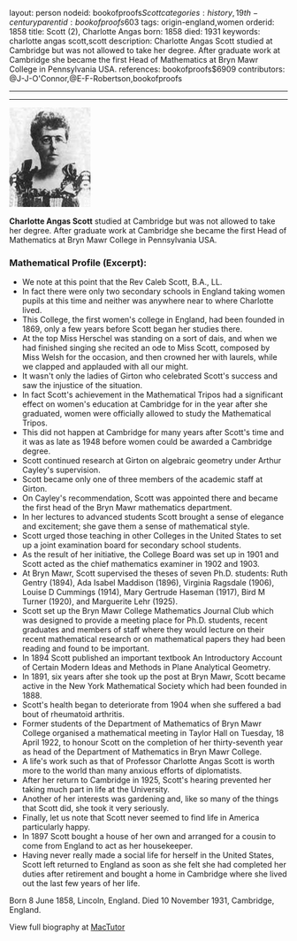 layout: person
nodeid: bookofproofs$Scott
categories: history,19th-century
parentid: bookofproofs$603
tags: origin-england,women
orderid: 1858
title: Scott (2), Charlotte Angas
born: 1858
died: 1931
keywords: charlotte angas scott,scott
description: Charlotte Angas Scott studied at Cambridge but was not allowed to take her degree. After graduate work at Cambridge she became the first Head of Mathematics at Bryn Mawr College in Pennsylvania USA.
references: bookofproofs$6909
contributors: @J-J-O'Connor,@E-F-Robertson,bookofproofs

---



---

![Scott.jpg](https://github.com/bookofproofs/bookofproofs.github.io/blob/main/_sources/_assets/images/portraits/Scott.jpg?raw=true)

**Charlotte Angas Scott** studied at Cambridge but was not allowed to take her degree. After graduate work at Cambridge she became the first Head of Mathematics at Bryn Mawr College in Pennsylvania USA.

### Mathematical Profile (Excerpt):
* We note at this point that the Rev Caleb Scott, B.A., LL.
* In fact there were only two secondary schools in England taking women pupils at this time and neither was anywhere near to where Charlotte lived.
* This College, the first women's college in England, had been founded in 1869, only a few years before Scott began her studies there.
* At the top Miss Herschel was standing on a sort of dais, and when we had finished singing she recited an ode to Miss Scott, composed by Miss Welsh for the occasion, and then crowned her with laurels, while we clapped and applauded with all our might.
* It wasn't only the ladies of Girton who celebrated Scott's success and saw the injustice of the situation.
* In fact Scott's achievement in the Mathematical Tripos had a significant effect on women's education at Cambridge for in the year after she graduated, women were officially allowed to study the Mathematical Tripos.
* This did not happen at Cambridge for many years after Scott's time and it was as late as 1948 before women could be awarded a Cambridge degree.
* Scott continued research at Girton on algebraic geometry under Arthur Cayley's supervision.
* Scott became only one of three members of the academic staff at Girton.
* On Cayley's recommendation, Scott was appointed there and became the first head of the Bryn Mawr mathematics department.
* In her lectures to advanced students Scott brought a sense of elegance and excitement; she gave them a sense of mathematical style.
* Scott urged those teaching in other Colleges in the United States to set up a joint examination board for secondary school students.
* As the result of her initiative, the College Board was set up in 1901 and Scott acted as the chief mathematics examiner in 1902 and 1903.
* At Bryn Mawr, Scott supervised the theses of seven Ph.D. students: Ruth Gentry (1894), Ada Isabel Maddison (1896), Virginia Ragsdale (1906), Louise D Cummings (1914), Mary Gertrude Haseman (1917), Bird M Turner (1920), and Marguerite Lehr (1925).
* Scott set up the Bryn Mawr College Mathematics Journal Club which was designed to provide a meeting place for Ph.D. students, recent graduates and members of staff where they would lecture on their recent mathematical research or on mathematical papers they had been reading and found to be important.
* In 1894 Scott published an important textbook An Introductory Account of Certain Modern Ideas and Methods in Plane Analytical Geometry.
* In 1891, six years after she took up the post at Bryn Mawr, Scott became active in the New York Mathematical Society which had been founded in 1888.
* Scott's health began to deteriorate from 1904 when she suffered a bad bout of rheumatoid arthritis.
* Former students of the Department of Mathematics of Bryn Mawr College organised a mathematical meeting in Taylor Hall on Tuesday, 18 April 1922, to honour Scott on the completion of her thirty-seventh year as head of the Department of Mathematics in Bryn Mawr College.
* A life's work such as that of Professor Charlotte Angas Scott is worth more to the world than many anxious efforts of diplomatists.
* After her return to Cambridge in 1925, Scott's hearing prevented her taking much part in life at the University.
* Another of her interests was gardening and, like so many of the things that Scott did, she took it very seriously.
* Finally, let us note that Scott never seemed to find life in America particularly happy.
* In 1897 Scott bought a house of her own and arranged for a cousin to come from England to act as her housekeeper.
* Having never really made a social life for herself in the United States, Scott left returned to England as soon as she felt she had completed her duties after retirement and bought a home in Cambridge where she lived out the last few years of her life.

Born 8 June 1858, Lincoln, England. Died 10 November 1931, Cambridge, England.

View full biography at [MacTutor](https://mathshistory.st-andrews.ac.uk/Biographies/Scott/)
